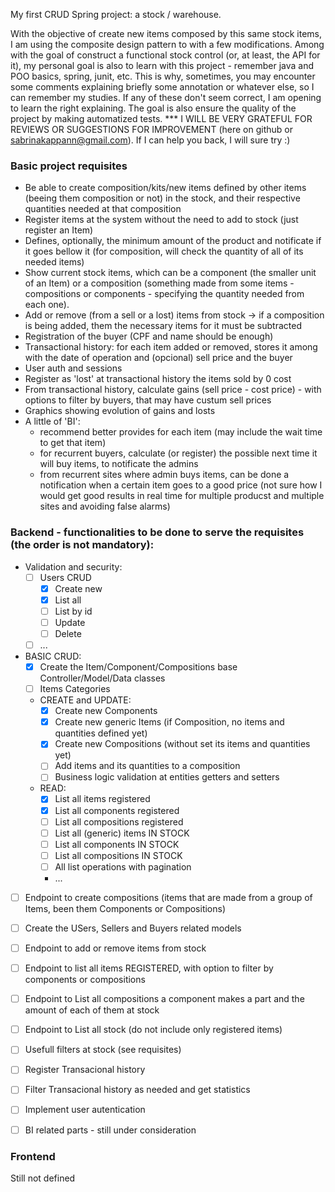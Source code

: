My first CRUD Spring project: a stock / warehouse.

With the objective of create new items composed by this same stock items, I am using the composite design pattern to with a few modifications.
Among with the goal of construct a functional stock control (or, at least, the API for it), my personal goal is also to learn with this project - remember java and POO basics, spring, junit, etc. This is why, sometimes, you may
encounter some comments explaining briefly some annotation or whatever else, so I can remember my studies. If any of these don't seem correct, I am opening to learn the right explaining.
The goal is also ensure the quality of the project by making automatized tests.
*** I WILL BE VERY GRATEFUL FOR REVIEWS OR SUGGESTIONS FOR IMPROVEMENT (here on github or sabrinakappann@gmail.com). If I can help you back, I will sure try :)

### Basic project requisites
- Be able to create composition/kits/new items defined by other items (beeing them composition or not) in the stock, and their respective quantities needed at that composition
- Register items at the system without the need to add to stock (just register an Item)
- Defines, optionally, the minimum amount of the product and notificate if it goes bellow it (for composition, will check the quantity of all of its needed items)
- Show current stock items, which can be a component (the smaller unit of an Item) or a composition (something made from some items - compositions or components - specifying the quantity needed from each one).
- Add or remove (from a sell or a lost) items from stock -> if a composition is being added, them the necessary items for it must be subtracted
- Registration of the buyer (CPF and name should be enough)
- Transactional history: for each item added or removed, stores it among with the date of operation and (opcional) sell price and the buyer
- User auth and sessions
- Register as 'lost' at transactional history the items sold by 0 cost
- From transactional history, calculate gains (sell price - cost price) - with options to filter by buyers, that may have custum sell prices
- Graphics showing evolution of gains and losts
- A little of 'BI':
  - recommend better provides for each item (may include the wait time to get that item)
  - for recurrent buyers, calculate (or register) the possible next time it will buy items, to notificate the admins
  - from recurrent sites where admin buys items, can be done a notification when a certain item goes to a good price (not sure how I would get good           results in real time for multiple producst and multiple sites and avoiding false alarms)


### Backend - functionalities to be done to serve the requisites (the order is not mandatory):
- Validation and security:
  - [ ] Users CRUD
    - [X] Create new
    - [X] List all
    - [ ] List by id
    - [ ] Update
    - [ ] Delete
  - [ ] ...
- BASIC CRUD:
  - [X] Create the Item/Component/Compositions base Controller/Model/Data classes
  - [ ] Items Categories
  - CREATE and UPDATE:
    - [X] Create new Components
    - [X] Create new generic Items (if Composition, no items and quantities defined yet)
    - [X] Create new Compositions (without set its items and quantities yet)
    - [ ] Add items and its quantities to a composition
    - [ ] Business logic validation at entities getters and setters
  - READ:
    - [X] List all items registered
    - [X] List all components registered
    - [ ] List all compositions registered
    - [ ] List all (generic) items IN STOCK
    - [ ] List all components IN STOCK
    - [ ] List all compositions IN STOCK
    - [ ] All list operations with pagination
    - ...

- [ ] Endpoint to create compositions (items that are made from a group of Items, been them Components or Compositions)
- [ ] Create the USers, Sellers and Buyers related models
- [ ] Endpoint to add or remove items from stock
- [ ] Endpoint to list all items REGISTERED, with option to filter by components or compositions
- [ ] Endpoint to List all compositions a component makes a part and the amount of each of them at stock
- [ ] Endpoint to List all stock (do not include only registered items)
- [ ] Usefull filters at stock (see requisites)
- [ ] Register Transacional history
- [ ] Filter Transacional history as needed and get statistics
- [ ] Implement user autentication
- [ ] BI related parts - still under consideration


### Frontend

Still not defined


